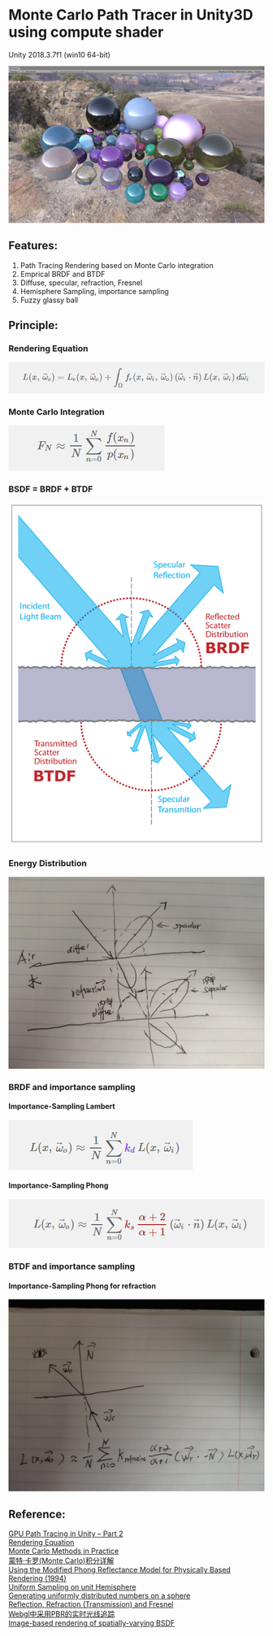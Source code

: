 # Monte Carlo Path Tracer in Unity3D using compute shader

Unity 2018.3.7f1 (win10 64-bit)

![DemoScreenShot](Screenshot/1.png)

## Features:
1. Path Tracing Rendering based on Monte Carlo integration
2. Emprical BRDF and BTDF
3. Diffuse, specular, refraction, Fresnel
4. Hemisphere Sampling, importance sampling
5. Fuzzy glassy ball

## Principle:   

### Rendering Equation    
![DemoScreenShot](Screenshot/RenderingEquation.png) 
### Monte Carlo Integration   
![DemoScreenShot](Screenshot/MonteCarlo.png) 
### BSDF = BRDF + BTDF
![DemoScreenShot](Screenshot/2.png)   
### Energy Distribution 
![DemoScreenShot](Screenshot/Energy.jpg)  
### BRDF and importance sampling   
#### Importance-Sampling Lambert    
![DemoScreenShot](Screenshot/Lambert.png)    
#### Importance-Sampling Phong   
![DemoScreenShot](Screenshot/Phong.png)  

### BTDF and importance sampling
#### Importance-Sampling Phong for refraction 
![DemoScreenShot](Screenshot/Refraction.jpg)  

## Reference:
[GPU Path Tracing in Unity – Part 2](http://three-eyed-games.com/2018/05/12/gpu-path-tracing-in-unity-part-2/)    
[Rendering Equation](http://www.cse.chalmers.se/edu/year/2011/course/TDA361/2007/rend_eq.pdf)   
[Monte Carlo Methods in Practice](https://www.scratchapixel.com/lessons/mathematics-physics-for-computer-graphics/monte-carlo-methods-in-practice/monte-carlo-methods)   
[蒙特·卡罗(Monte Carlo)积分详解](https://www.qiujiawei.com/monte-carlo/)    
[Using the Modified Phong Reflectance Model for Physically Based Rendering (1994)](http://mathinfo.univ-reims.fr/IMG/pdf/Using_the_modified_Phong_reflectance_model_for_Physically_based_rendering_-_Lafortune.pdf)   
[Uniform Sampling on unit Hemisphere](https://blog.thomaspoulet.fr/uniform-sampling-on-unit-hemisphere/)   
[Generating uniformly distributed numbers on a sphere](http://corysimon.github.io/articles/uniformdistn-on-sphere/)   
[Reflection, Refraction (Transmission) and Fresnel](https://www.scratchapixel.com/lessons/3d-basic-rendering/introduction-to-shading/reflection-refraction-fresnel)    
[Webgl中采用PBR的实时光线追踪](https://zhuanlan.zhihu.com/p/58692781)   
[Image-based rendering of spatially-varying BSDF](https://www.researchgate.net/publication/241177980_Image-based_rendering_of_spatially-varying_BSDF)
